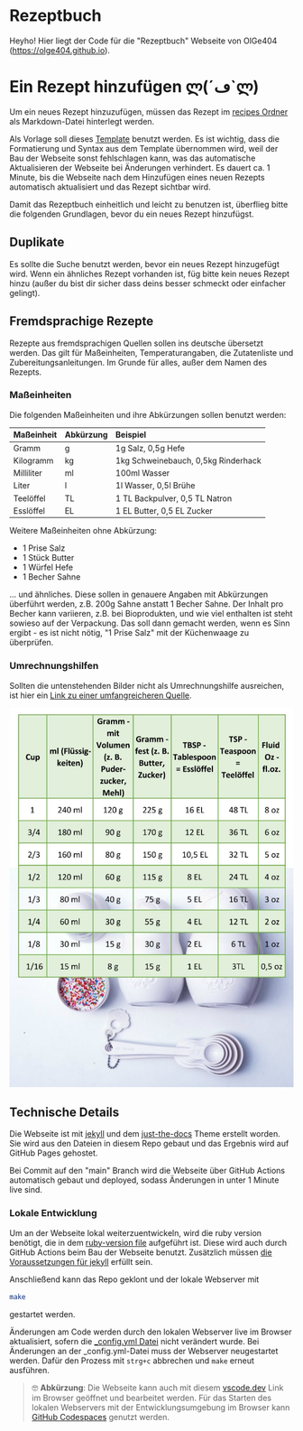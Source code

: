 # Rezeptbuch
Heyho! Hier liegt der Code für die "Rezeptbuch" Webseite von OlGe404 (https://olge404.github.io).

# Ein Rezept hinzufügen ლ(´ڡ`ლ)
Um ein neues Rezept hinzuzufügen, müssen das Rezept im [recipes Ordner](content/recipes) als Markdown-Datei hinterlegt werden.

Als Vorlage soll dieses [Template](content/recipes/_template.md) benutzt werden. Es ist wichtig, dass die Formatierung und Syntax aus dem Template übernommen wird, weil der Bau der Webseite sonst fehlschlagen kann, was das automatische Aktualisieren der Webseite bei Änderungen verhindert. Es dauert ca. 1 Minute, bis die Webseite nach dem Hinzufügen eines neuen Rezepts automatisch aktualisiert und das Rezept sichtbar wird.

Damit das Rezeptbuch einheitlich und leicht zu benutzen ist, überflieg bitte die folgenden Grundlagen, bevor du ein neues Rezept hinzufügst.

## Duplikate
Es sollte die Suche benutzt werden, bevor ein neues Rezept hinzugefügt wird. Wenn ein ähnliches Rezept vorhanden ist, füg bitte kein neues Rezept hinzu (außer du bist dir sicher dass deins besser schmeckt oder einfacher gelingt).

## Fremdsprachige Rezepte
Rezepte aus fremdsprachigen Quellen sollen ins deutsche übersetzt werden. Das gilt für Maßeinheiten, Temperaturangaben, die Zutatenliste und Zubereitungsanleitungen. Im Grunde für alles, außer dem Namen des Rezepts.

### Maßeinheiten
Die folgenden Maßeinheiten und ihre Abkürzungen sollen benutzt werden:

| Maßeinheit        | Abkürzung | Beispiel                            |
|:------------------|:----------|:------------------------------------|
| Gramm             | g         | 1g Salz, 0,5g Hefe                  |
| Kilogramm         | kg        | 1kg Schweinebauch, 0,5kg Rinderhack |
| Milliliter        | ml        | 100ml Wasser                        |
| Liter             | l         | 1l Wasser, 0,5l Brühe               |
| Teelöffel         | TL        | 1 TL Backpulver, 0,5 TL Natron      |
| Esslöffel         | EL        | 1 EL Butter, 0,5 EL Zucker          |

Weitere Maßeinheiten ohne Abkürzung:

* 1 Prise Salz
* 1 Stück Butter
* 1 Würfel Hefe
* 1 Becher Sahne

... und ähnliches. Diese sollen in genauere Angaben mit Abkürzungen überführt werden, z.B. 200g Sahne anstatt 1 Becher Sahne. Der Inhalt pro Becher kann variieren, z.B. bei Bioprodukten, und wie viel enthalten ist steht sowieso auf der Verpackung. Das soll dann gemacht werden, wenn es Sinn ergibt - es ist nicht nötig, "1 Prise Salz" mit der Küchenwaage zu überprüfen.

### Umrechnungshilfen
Sollten die untenstehenden Bilder nicht als Umrechnungshilfe ausreichen,
ist hier ein [Link zu einer umfangreicheren Quelle](https://www.usa-kulinarisch.de/informationen/masseinheiten-umrechnen/).

![](/assets/imgs/cup_measures.jpg)

## Technische Details
Die Webseite ist mit [jekyll](https://jekyllrb.com/) und dem [just-the-docs](https://github.com/just-the-docs/just-the-docs) Theme erstellt worden. Sie wird aus den Dateien in diesem Repo gebaut und das Ergebnis wird auf GitHub Pages gehostet.

Bei Commit auf den "main" Branch wird die Webseite über GitHub Actions automatisch gebaut und deployed, sodass Änderungen in unter 1 Minute live sind.

### Lokale Entwicklung
Um an der Webseite lokal weiterzuentwickeln, wird die ruby version benötigt, die in dem [ruby-version file](.ruby-version) aufgeführt ist. Diese wird auch durch GitHub Actions beim Bau der Webseite benutzt. Zusätzlich müssen [die Voraussetzungen für jekyll](https://jekyllrb.com/docs/installation/) erfüllt sein.

Anschließend kann das Repo geklont und der lokale Webserver mit 

```bash
make
```

gestartet werden. 

Änderungen am Code werden durch den lokalen Webserver live im Browser aktualisiert, sofern die [_config.yml Datei](_config.yml) nicht verändert wurde. Bei Änderungen an der _config.yml-Datei muss der Webserver neugestartet werden. Dafür den Prozess mit `strg+c` abbrechen und `make` erneut ausführen.

> :nerd_face:	**Abkürzung**: Die Webseite kann auch mit diesem [vscode.dev](https://vscode.dev/https://github.com/OlGe404/OlGe404.github.io) Link im Browser geöffnet und bearbeitet werden. Für das Starten des lokalen Webservers mit der Entwicklungsumgebung im Browser kann [GitHub Codespaces](https://github.com/codespaces) genutzt werden.
